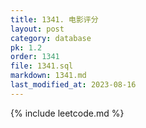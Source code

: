 ```yaml
---
title: 1341. 电影评分
layout: post
category: database
pk: 1.2
order: 1341
file: 1341.sql
markdown: 1341.md
last_modified_at: 2023-08-16
---
```


{% include leetcode.md %}
